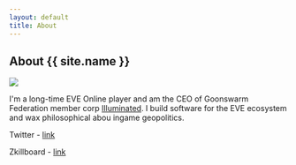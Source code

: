 ```yaml
---
layout: default
title: About
---
```


## About {{ site.name }}

<img class="user-avatar" src="{{ site.owner.avatar }}">

I'm a long-time EVE Online player and am the CEO of Goonswarm Federation member corp [Illuminated](https://illuminatedcorp.com). I build software for the EVE ecosystem and wax philosophical abou ingame geopolitics.

Twitter - [link](https://twitter.com/isomerc)

Zkillboard - [link](https://zkillboard.com/character/2035047876/)
